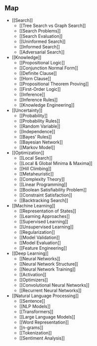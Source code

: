 ## Map

- [[Search]]
	- [[Tree Search vs Graph Search]]
	- [[Search Problems]]
	- [[Search Evaluation]]
	- [[Uninformed Search]]
	- [[Informed Search]]
	- [[Adversarial Search]]
- [[Knowledge]]
	- [[Propositional Logic]]
	- [[Conjunction Normal Form]]
	- [[Definite Clause]]
	- [[Horn Clause]]
	- [[Propositional Theorem Proving]]
	- [[First-Order Logic]]
	- [[Inference]]
	- [[Inference Rules]]
	- [[Knowledge Engineering]]
- [[Uncertainty]]
	- [[Probability]]
	- [[Probability Rules]]
	- [[Random Variable]]
	- [[Independence]]
	- [[Bayes’ Rules]]
	- [[Bayesian Network]]
	- [[Markov Model]]
- [[Optimization]]
	- [[Local Search]]
	- [[Local & Global Minima & Maxima]]
	- [[Hill Climbing]]
	- [[Metaheuristic]]
	- [[Complexity Theory]]
	- [[Linear Programming]]
	- [[Boolean Satisfiability Problem]]
	- [[Constraint Satisfaction]]
	- [[Backtracking Search]]
- [[Machine Learning]]
	- [[Representation of States]]
	- [[Learning Approaches]]
	- [[Supervised Learning]]
	- [[Unsupervised Learning]]
	- [[Regularization]]
	- [[Model Validation]]
	- [[Model Evaluation]]
	- [[Feature Engineering]]
- [[Deep Learning]]
	- [[Neural Networks]]
	- [[Neural Network Structure]]
	- [[Neural Network Training]]
	- [[Activation]]
	- [[Optimizers]]
	- [[Convolutional Neural Networks]]
	- [[Recurrent Neural Networks]]
- [[Natural Language Processing]]
	- [[Sentence]]
	- [[NLP Models]]
	- [[Transformers]]
	- [[Large Language Models]]
	- [[Word Representation]]
	- [[n-grams]]
	- [[Tokenization]]
	- [[Sentiment Analysis]]
